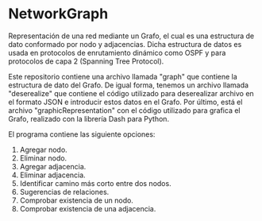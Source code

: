 # NetworkGraph
Representación de una red mediante un Grafo, el cual es una estructura de dato conformado por nodo y adjacencias. Dicha estructura de datos es usada en protocolos de enrutamiento dinámico como OSPF y para protocolos de capa 2 (Spanning Tree Protocol).

Este repositorio contiene una archivo llamada "graph" que contiene la estructura de dato del Grafo. De igual forma, tenemos un archivo llamada "deserealize" que contiene el código utilizado para deserealizar archivo en el formato JSON e introducir estos datos en el Grafo. Por último, está el archivo "graphicRepresentation" con el código utilizado para grafica el Grafo, realizado con la librería Dash para Python.

El programa contiene las siguiente opciones:

  1. Agregar nodo.
  2. Eliminar nodo.
  3. Agregar adjacencia.
  4. Eliminar adjacencia.
  5. Identificar camino más corto entre dos nodos.
  6. Sugerencias de relaciones.
  7. Comprobar existencia de un nodo.
  8. Comprobar existencia de una adjacencia.
